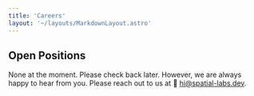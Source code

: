 ```yaml
---
title: 'Careers'
layout: '~/layouts/MarkdownLayout.astro'
---
```




## Open Positions


None at the moment. Please check back later. However, we are always happy to hear from you. Please reach out to us at 👋 [hi@spatial-labs.dev](mailto:hi@spatial-labs.dev).